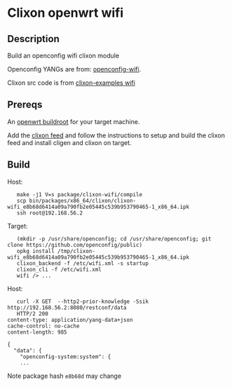 # Clixon openwrt wifi

## Description

Build an openconfig wifi clixon module 

Openconfig YANGs are from: [openconfig-wifi](https://github.com/openconfig/public/tree/master/release/models/wifi).

Clixon src code is from [clixon-examples wifi](https://github.com/clicon/clixon-examples/tree/master/wifi)

## Prereqs

An [openwrt buildroot](https://openwrt.org/docs/guide-developer/build-system/install-buildsystem) for your target machine.

Add the [clixon feed](../../README.md) and follow the instructions to setup and build the clixon feed and install cligen and clixon on target.

## Build

Host:
```
   make -j1 V=s package/clixon-wifi/compile
   scp bin/packages/x86_64/clixon/clixon-wifi_e8b68d6414a09a790fb2e05445c539b953790465-1_x86_64.ipk
   ssh root@192.168.56.2
```

Target:
```
   (mkdir -p /usr/share/openconfig; cd /usr/share/openconfig; git clone https://github.com/openconfig/public)
   opkg install /tmp/clixon-wifi_e8b68d6414a09a790fb2e05445c539b953790465-1_x86_64.ipk
   clixon_backend -f /etc/wifi.xml -s startup
   clixon_cli -f /etc/wifi.xml
   wifi /> ...
```

Host:
```
   curl -X GET  --http2-prior-knowledge -Ssik http://192.168.56.2:8080/restconf/data
   HTTP/2 200 
content-type: application/yang-data+json
cache-control: no-cache
content-length: 985

{
  "data": {
    "openconfig-system:system": {
    ...
```

Note package hash `e8b68d` may change
